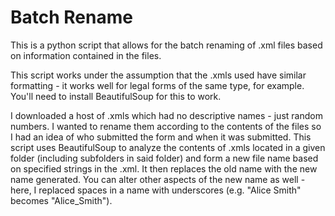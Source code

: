 # Batch Rename
This is a python script that allows for the batch renaming of .xml files based on information contained in the files. 

This script works under the assumption that the .xmls used have similar formatting - it works well for legal forms of the same type, for example. You'll need to install BeautifulSoup for this to work.

I downloaded a host of .xmls which had no descriptive names - just random numbers. I wanted to rename them according to the contents of the files so I had an idea of who submitted the form and when it was submitted. This script uses BeautifulSoup to analyze the contents of .xmls located in a given folder (including subfolders in said folder) and form a new file name based on specified strings in the .xml. It then replaces the old name with the new name generated. You can alter other aspects of the new name as well - here, I replaced spaces in a name with underscores (e.g. "Alice Smith" becomes "Alice_Smith").
